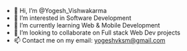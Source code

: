 - 👋 Hi, I’m @Yogesh_Vishwakarma
- 👀 I’m interested in Software Development
- 🌱 I’m currently learning Web & Mobile Development
- 💞️ I’m looking to collaborate on Full stack Web Dev projects
- 📫 Contact me on my email: yogeshvksm@gmail.com

<!---
MutableTuple/MutableTuple is a ✨ special ✨ repository because its `README.md` (this file) appears on your GitHub profile.
You can click the Preview link to take a look at your changes.
--->
